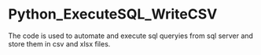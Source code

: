 # Python_ExecuteSQL_WriteCSV
The code is used to automate and execute  sql queryies from sql server and store them in  csv and xlsx files.
